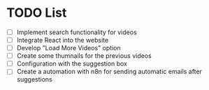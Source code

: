 # TODO List

- [ ] Implement search functionality for videos
- [ ] Integrate React into the website
- [ ] Develop "Load More Videos" option
- [ ] Create some thumnails for the previous videos
- [ ] Configuration with the suggestion box
- [ ] Create a automation with n8n for sending automatic emails after suggestions